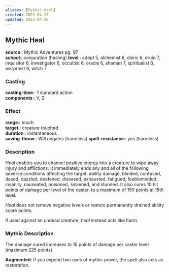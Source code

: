 ```yaml
---
aliases: [Mythic Heal]
created: 2023-04-27
updated: 2023-04-28
---
```


## Mythic Heal

**source**:: Mythic Adventures pg. 97  
**school**:: conjuration (healing)
**level**:: adept 5, alchemist 6, cleric 6, druid 7, inquisitor 6, investigator 6, occultist 6, oracle 6, shaman 7, spiritualist 6, warpriest 6, witch 7

### Casting

**casting-time**:: 1 standard action  
**components**:: V, S

### Effect

**range**:: touch  
**target**:: creature touched  
**duration**:: instantaneous  
**saving-throw**:: Will negates (harmless)
**spell-resistance**:: yes (harmless)

### Description

*Heal* enables you to channel positive energy into a creature to wipe away injury and afflictions. It immediately ends any and all of the following adverse conditions affecting the target: ability damage, blinded, confused, dazed, dazzled, deafened, diseased, exhausted, fatigued, feebleminded, insanity, nauseated, poisoned, sickened, and stunned. It also cures 10 hit points of damage per level of the caster, to a maximum of 150 points at 15th level.  
  
*Heal* does not remove negative levels or restore permanently drained ability score points.  
  
If used against an undead creature, *heal* instead acts like *harm*.

### Mythic Description

The damage cured increases to 15 points of damage per caster level (maximum 225 points).  
  
**Augmented**: If you expend two uses of mythic power, the spell also acts as *restoration*.
